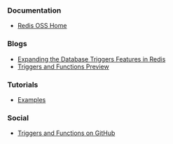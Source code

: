 ### Documentation
* [Redis OSS Home](https://redis.io/docs/interact/programmability/triggers-and-functions)

### Blogs
* [Expanding the Database Triggers Features in Redis](https://redis.com/blog/database-trigger-features/)
* [Triggers and Functions Preview]()

### Tutorials
* [Examples](https://redis.io/docs/interact/programmability/triggers-and-functions/examples)


### Social

* [Triggers and Functions on GitHub](https://github.com/RedisGears/RedisGears)
